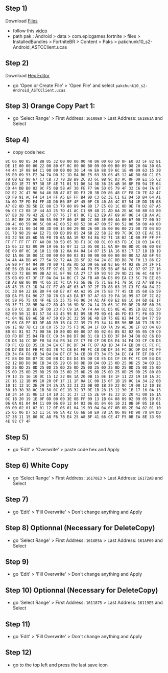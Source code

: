 ## Step 1)
Download [Files](https://play.google.com/store/apps/details?id=com.marc.files) 
- follow this [video](https://youtu.be/8N6MFhZ8XlY?si=ULY7uNq79dFiOSix)
- path pak : Android > data > com.epicgames.fortnite > files > InstalledBundles > FortniteBR > Content > Paks > pakchunk10_s2-Android_ASTCClient.ucas

## Step 2)
Download [Hex Editor](https://play.google.com/store/apps/details?id=tk.yunus.hexeditor&pcampaignid=web_share)
- go 'Open or Create File' > 'Open File' and select ```pakchunk10_s2-Android_ASTCClient.ucas```

## Step 3) Orange Copy Part 1:
- go 'Select Range' > First Address: ```16180E0``` > Last Address: ```161861A``` and Select

## Step 4)
- copy code hex: 

```
8C 06 00 05 34 88 05 32 00 00 00 00 48 0A 00 00 50 0F E0 03 5F 82 81 DE 1E 00 00 00 22 00 80 6F 0C 00 00 B0 09 00 00 B0 09 D8 20 0A 30 0A 44 44 1F 08 64 C1 00 00 00 00 30 14 4A EA 88 59 6C 1E 49 09 63 15 20 35 E0 09 53 F2 D4 7A D0 32 1D BA B0 E5 63 3B 03 45 12 AD B0 68 C1 E5 7B 0B 62 98 67 C7 CB 73 78 2B B9 2C 83 6C 9B 9C D3 AC 8F 09 E1 55 C2 03 DD 1E 77 97 38 3F 4E 71 01 51 D6 34 38 36 28 AB 36 8F E8 94 7E 64 CD 44 DB B0 82 9C F5 0B 58 AF 30 FE F7 9A 5D 05 79 4F 32 C6 04 7A 8F D2 E2 2C 47 96 64 46 BB A7 87 8D F3 2B 3B D9 86 48 CF F8 C0 7E A2 47 CD F9 91 AC F4 14 14 FF A5 EF FF B4 9D C3 62 3E C1 62 D4 5D B4 64 A1 3A 0D 7F FD E4 FF 4D D0 B6 8F 4F 45 0F C8 40 A6 4C 87 54 4E DD 1B 08 A7 82 8D 3B 5D EC 88 E3 79 80 89 94 8D 17 E5 08 1C 0D 9E F0 D2 87 A5 9A CE C2 08 1F 44 A3 25 7D 41 AC C1 B9 48 21 AD 6A 2E AC 60 80 63 80 97 E8 38 79 43 2E C7 07 76 17 07 8C F1 E3 E9 AF 69 AF 06 C4 CB A4 AC 41 BC BE 28 26 00 55 00 2F 00 4F 00 2C 00 3E 00 4A 00 67 00 72 00 52 00 4C 00 59 00 5C 00 4E 00 52 00 52 00 47 00 57 00 52 00 50 00 48 00 26 00 21 00 34 00 3D 00 14 00 29 00 26 00 36 00 06 00 21 00 7D 04 ED D1 7B 98 29 4A E2 71 0D ED D9 85 24 6B 22 58 22 09 7C DC D3 CE AC 51 E3 22 58 A5 6D 55 F8 70 6A 8A 1E 92 E4 EA E2 71 18 02 1D 00 FF FF FF FF FF FF FF FF A0 B0 38 5B 65 3D F1 8C 0B 01 00 03 FB 1C 18 03 14 01 15 05 13 02 00 09 19 06 16 07 12 13 05 08 11 0A 0F 0B 0D 0C 0E 0D 08 0E 09 0F 0C 10 10 11 0B 12 0A 04 04 14 07 15 1A 16 03 17 17 18 1B 19 02 1A 06 1B 00 1C 00 00 00 00 03 01 00 00 00 00 00 00 00 A2 AD 6F 93 34 4A 4A BB A9 77 5A 92 72 AA 2B 5F 92 64 24 8C DB B8 78 F0 13 86 E2 5A 80 F7 94 94 00 70 00 71 AE AD 52 D9 66 EB 93 E6 44 92 86 34 2F F1 0E 56 CB 84 A9 55 FF 97 01 1E 70 44 F9 F5 B5 5B AF 9A CC 07 97 27 16 89 CD 72 BB 99 0B A2 81 8F 9E CA 27 C7 E9 93 93 29 9D 21 96 4C 4B 9F E5 08 69 67 3F CF 0A B4 14 BC C7 2A FB 40 BA D3 09 EA C3 5C 76 EE 83 CB A8 6B 86 89 4C 65 2C 7C CA F2 5E 0E 75 71 EE F1 78 5C 72 A7 8B FE 45 45 15 C3 1D D4 CC F7 A0 4E 63 A7 97 2F 70 88 63 15 C3 FC 6A 84 22 D1 3B 84 22 E6 B0 F4 68 E7 A7 4A A2 95 24 75 88 77 45 CD 85 68 E6 59 BD EA F5 E4 96 27 3D 78 C8 A3 EA B7 07 A7 63 39 FA 16 99 87 DF 7C 82 0C 59 F6 75 C0 4F 4E 55 35 75 F6 96 34 A1 AF 69 E2 68 1C 84 6D 6E 1F 93 3F 71 28 9B DA C2 8D 49 16 9D 5C 2A 14 2D 65 1C F0 DF 2D BF 60 26 C6 E9 CC 1D E6 3F DD 23 F3 C9 1A 7A F4 A4 01 D5 0E 4E 85 ED B2 D1 5D B2 09 50 12 81 57 34 43 45 95 B2 D9 5B FD 0D 61 46 FD E3 F1 F6 6D 29 41 04 9E E9 AE 5B 47 50 69 2C 32 59 9E 4D E0 75 6E 82 94 5C B4 77 59 7E 08 C8 FF 83 DE AD 89 1B C4 22 39 73 F3 34 14 B5 56 BB A0 73 2B 52 86 1E 9B 7B C1 C8 C0 75 38 75 F3 9E 84 1F DD 7A 39 AE 38 EF 83 04 80 80 04 81 92 71 00 56 10 80 0D 00 00 D7 05 02 03 05 02 02 05 05 C9 C9 D3 FD DF 35 D4 FB CC C9 34 D8 D7 D8 31 C8 13 DD 3F D4 34 D8 02 C6 D0 C8 D8 34 CC DF F0 34 E4 FB 34 CE C7 E8 CF DB D8 E4 34 F4 D3 CF C8 D3 FD FC CB E0 35 C8 34 E4 CF DC DF 34 FC D7 AB 1D 34 F4 EB D0 CC FC FC D8 D7 D8 D4 FB FC 03 78 7C C8 E4 FB FC C8 DB DF 34 FC DC DF D4 FC F9 E0 34 F4 F8 CB 34 D4 D4 EF CF 34 CB D9 F3 34 F3 34 EC C4 FF EF D8 CF FC 88 D0 DB D7 DC D8 EB DC D3 D4 E5 D0 C8 E5 D4 CF CB FC FC D9 E4 DB 52 12 DB D8 D8 CB 34 B5 29 C6 D8 DD 89 D4 0D 25 0D 25 0D 25 3A 0D 25 0D 25 0D 25 0D 25 0D 25 0D 25 0D 25 0D 25 0D 25 0D 25 0D 25 0D 25 0D 25 0D 25 0D 25 0D 25 0D 25 0D 25 0D 25 0D 25 0D 25 0D 25 0D 25 80 80 79 13 15 16 10 0C 15 12 22 0E 1A 20 0B 15 0E 18 1F 11 22 19 10 1A 2C 2C 16 12 1B 09 10 20 0F 1F 11 1F 0A 1C 08 15 0F 1B 19 0C 1A 34 22 0B 10 1C 12 1C 2E 29 24 2A 2A 33 31 23 0B 0D 1B 29 22 0C 19 08 12 10 1B 38 10 38 38 0C 1B 38 0C 0E 1B 32 37 0E 1B 28 13 12 30 1B 17 16 0A 13 1B 34 14 15 0E 13 14 10 3C 1C 37 13 15 2E 0F 1E 33 1C 20 41 08 16 1A 0C 1B 20 19 1E 0F 0D 00 00 3E 0B FF 09 13 1B 04 08 09 02 09 05 19 05 06 0A 01 04 04 11 09 06 09 12 04 03 06 01 04 06 10 21 0B 0F 05 18 01 03 00 02 01 02 01 12 0F 06 01 04 19 03 04 04 07 0B 0B 2E 04 02 01 10 25 05 06 D7 53 11 5C 96 5A 42 C6 6B 68 E9 7B 3A 06 08 FD 98 70 B4 DD 37 38 11 15 80 0C A8 F6 7B E4 25 A8 BF 41 66 CE 47 F5 0B EA 8E 33 90 4E 92 C7 4F
```

## Step 5)
- go 'Edit' > 'Overwrite' > paste code hex and Apply 

## Step 6) White Copy
- go 'Select Range' > First Address: ```16170E3``` > Last Address: ```16172AB``` and Select

## Step 7)
- go 'Edit' > 'Fill Overwrite' > Don't change anything and Apply

## Step 8) Optionnal (Necessary for DeleteCopy)
- go 'Select Range' > First Address: ```161AE5A``` > Last Address: ```161AF69``` and Select

## Step 9)
- go 'Edit' > 'Fill Overwrite' > Don't change anything and Apply

## Step 10) Optionnal (Necessary for DeleteCopy)
- go 'Select Range' > First Address: ```1611875``` > Last Address: ```16119E5``` and Select

## Step 11)
- go 'Edit' > 'Fill Overwrite' > Don't change anything and Apply

## Step 12)
- go to the top left and press the last save icon